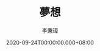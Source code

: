 ---
issue: 396
title: 夢想
author: 李秉璋
language: 詔安
date: 2020-09-24T00:00:00.000+08:00
topic: 抒懷
difficulty: 2
wikidata: Q131449140
wikidata_link: https://www.wikidata.org/wiki/Q131449140
author_wikidata_link: https://www.wikidata.org/wiki/Q98096269
author_wikidata: Q98096269
---